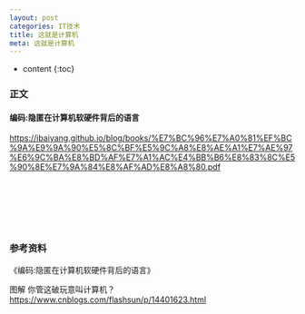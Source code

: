 ```yaml
---
layout: post
categories: IT技术
title: 这就是计算机
meta: 这就是计算机
---
```

* content
{:toc}

### 正文

#### 编码:隐匿在计算机软硬件背后的语言

<https://ibaiyang.github.io/blog/books/%E7%BC%96%E7%A0%81%EF%BC%9A%E9%9A%90%E5%8C%BF%E5%9C%A8%E8%AE%A1%E7%AE%97%E6%9C%BA%E8%BD%AF%E7%A1%AC%E4%BB%B6%E8%83%8C%E5%90%8E%E7%9A%84%E8%AF%AD%E8%A8%80.pdf>

<br/><br/><br/><br/><br/>
### 参考资料

《编码:隐匿在计算机软硬件背后的语言》 

图解  你管这破玩意叫计算机？ <https://www.cnblogs.com/flashsun/p/14401623.html>


